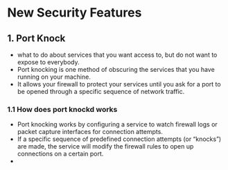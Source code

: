 # New Security Features

## 1. Port Knock

* what to do about services that you want access to, but do not want to expose to everybody.
* Port knocking is one method of obscuring the services that you have running on your machine.
* It allows your firewall to protect your services until you ask for a port to be opened through a specific sequence of network traffic.

### 1.1 How does port knockd works

* Port knocking works by configuring a service to watch firewall logs or packet capture interfaces for connection attempts.
* If a specific sequence of predefined connection attempts \(or “knocks”\) are made, the service will modify the firewall rules to open up connections on a certain port.
* 

